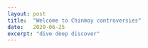 ```yaml
---
layout: post
title:  "Welcome to Chinmoy controversies"
date:   2020-06-25
excerpt: "dive deep discover"
---
```

